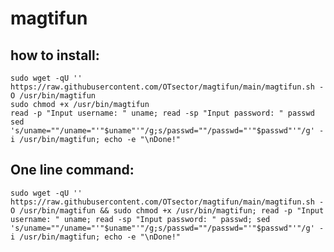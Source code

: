 # magtifun

## how to install:
	sudo wget -qU '' https://raw.githubusercontent.com/OTsector/magtifun/main/magtifun.sh -O /usr/bin/magtifun
	sudo chmod +x /usr/bin/magtifun
	read -p "Input username: " uname; read -sp "Input password: " passwd
	sed 's/uname=""/uname="'"$uname"'"/g;s/passwd=""/passwd="'"$passwd"'"/g' -i /usr/bin/magtifun; echo -e "\nDone!"
## One line command:
	sudo wget -qU '' https://raw.githubusercontent.com/OTsector/magtifun/main/magtifun.sh -O /usr/bin/magtifun && sudo chmod +x /usr/bin/magtifun; read -p "Input username: " uname; read -sp "Input password: " passwd; sed 's/uname=""/uname="'"$uname"'"/g;s/passwd=""/passwd="'"$passwd"'"/g' -i /usr/bin/magtifun; echo -e "\nDone!"
